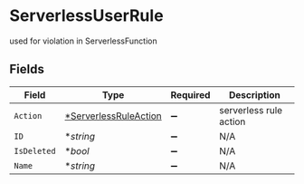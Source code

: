 # ServerlessUserRule

used for violation in ServerlessFunction


## Fields

| Field                                                                | Type                                                                 | Required                                                             | Description                                                          |
| -------------------------------------------------------------------- | -------------------------------------------------------------------- | -------------------------------------------------------------------- | -------------------------------------------------------------------- |
| `Action`                                                             | [*ServerlessRuleAction](../../models/shared/serverlessruleaction.md) | :heavy_minus_sign:                                                   | serverless rule action                                               |
| `ID`                                                                 | **string*                                                            | :heavy_minus_sign:                                                   | N/A                                                                  |
| `IsDeleted`                                                          | **bool*                                                              | :heavy_minus_sign:                                                   | N/A                                                                  |
| `Name`                                                               | **string*                                                            | :heavy_minus_sign:                                                   | N/A                                                                  |